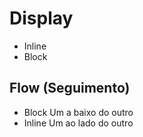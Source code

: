 # Display
  - Inline
  - Block

## Flow (Seguimento)
  - Block 
    Um a baixo do outro
  - Inline
    Um ao lado do outro
    
